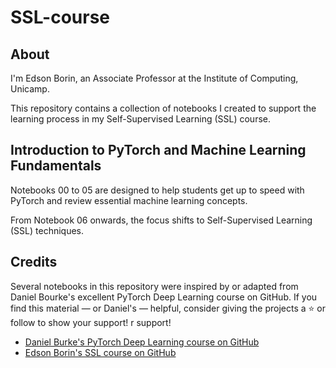# SSL-course

## About

I'm Edson Borin, an Associate Professor at the Institute of Computing, Unicamp.

This repository contains a collection of notebooks I created to support the learning process in my Self-Supervised Learning (SSL) course.

## Introduction to PyTorch and Machine Learning Fundamentals

Notebooks 00 to 05 are designed to help students get up to speed with PyTorch and review essential machine learning concepts.

From Notebook 06 onwards, the focus shifts to Self-Supervised Learning (SSL) techniques.

## Credits

Several notebooks in this repository were inspired by or adapted from Daniel Bourke's excellent PyTorch Deep Learning course on GitHub.
If you find this material — or Daniel's — helpful, consider giving the projects a ⭐ or follow to show your support!
r support!
* <a href="https://github.com/mrdbourke/pytorch-deep-learning" target="_parent">Daniel Burke's PyTorch Deep Learning course on GitHub</a>
* <a href="https://github.com/eborin/SSL-course" target="_parent">Edson Borin's SSL course on GitHub</a>

